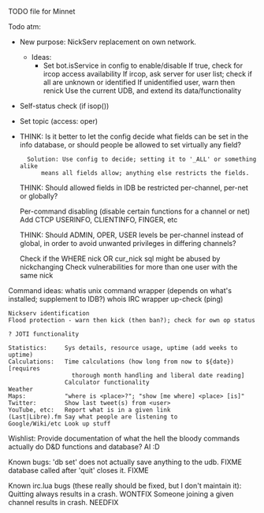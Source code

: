 TODO file for Minnet

Todo atm:
- New purpose: NickServ replacement on own network.
  + Ideas:
    + Set bot.isService in config to enable/disable
        If true, check for ircop access availability
        If ircop, ask server for user list; check if all are unknown or identified
        If unidentified user, warn then renick
        Use the current UDB, and extend its data/functionality

- Self-status check (if isop())
- Set topic (access: oper)

* THINK: Is it better to let the config decide what fields can be set in the
        info database, or should people be allowed to set virtually any field?

        Solution: Use config to decide; setting it to '_ALL' or something alike
            means all fields allow; anything else restricts the fields.

    THINK: Should allowed fields in IDB be restricted per-channel, per-net or
        globally?

    Per-command disabling (disable certain functions for a channel or net)
    Add CTCP USERINFO, CLIENTINFO, FINGER, etc

    THINK: Should ADMIN, OPER, USER levels be per-channel instead of global, in
        order to avoid unwanted privileges in differing channels?

    Check if the WHERE nick OR cur_nick sql might be abused by nickchanging
    Check vulnerabilities for more than one user with the same nick

Command ideas:
    whatis unix command wrapper (depends on what's installed;
        supplement to IDB?)
    whois IRC wrapper
    up-check (ping)

    Nickserv identification
    Flood protection - warn then kick (then ban?); check for own op status

    ? JOTI functionality

    Statistics:     Sys details, resource usage, uptime (add weeks to uptime)
    Calculations:   Time calculations (how long from now to ${date}) [requires
                      thorough month handling and liberal date reading]
                    Calculator functionality
    Weather
    Maps:           "where is <place>?"; "show [me where] <place> [is]"
    Twitter:        Show last tweet(s) from <user>
    YouTube, etc:   Report what is in a given link
    (Last|Libre).fm Say what people are listening to
    Google/Wiki/etc Look up stuff

Wishlist:
    Provide documentation of what the hell the bloody commands actually do
    D&D functions and database?
    AI :D

Known bugs:
    'db set' does not actually save anything to the udb.            FIXME
    database called after 'quit' closes it.                         FIXME

Known irc.lua bugs (these really should be fixed, but I don't maintain it):
    Quitting always results in a crash.                             WONTFIX
    Someone joining a given channel results in crash.               NEEDFIX
